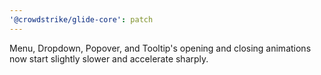 ```yaml
---
'@crowdstrike/glide-core': patch
---
```


Menu, Dropdown, Popover, and Tooltip's opening and closing animations now start slightly slower and accelerate sharply.

